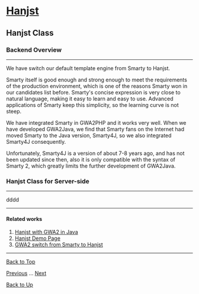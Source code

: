# [Hanjst](/hanjst/index)
## Hanjst Class
### Backend Overview
---
We have switch our default template engine from Smarty to Hanjst.

Smarty itself is good enough and strong enough to meet the requirements of the production environment, which is one of the reasons Smarty won in our candidates list before. Smarty's concise expression is very close to natural language, making it easy to learn and easy to use. Advanced applications of Smarty keep this simplicity, so the learning curve is not steep.

We have integrated Smarty in GWA2PHP and it works very well. When we have developed GWA2Java, we find that Smarty fans on the Internet had moved Smarty to the Java version, Smarty4J, so we also integrated Smarty4J consequently.

Unfortunately, Smarty4J is a version of about 7-8 years ago, and has not been updated since then, also it is only compatible with the syntax of Smarty 2, which greatly limits the further development of GWA2Java.



### Hanjst Class for Server-side
---
dddd



---

#### Related works

1. [Hanjst with GWA2 in Java](https://github.com/wadelau/GWA2/tree/master/java)
2. [Hanjst Demo Page](https://ufqi.com/dev/hanjst/)
3. [GWA2 switch from Smarty to Hanjst](https://ufqi.com/blog/gwa2-8-years-with-smarty-to-hanjst/)

---

[Back to Top](/hanjst/hanjst-function-class)

[Previous](./hanjst-function-2) ... [Next](./)

[Back to Up](/hanjst/index)

<!--stackedit_data:
eyJoaXN0b3J5IjpbLTY5ODgzNjUzNCwxNzIwNTQ2NDk2XX0=
-->